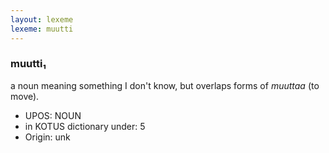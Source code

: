 ```yaml
---
layout: lexeme
lexeme: muutti
---
```


###  muutti₁

a noun meaning something I don't know, but overlaps forms of *muuttaa* (to move).
* UPOS:  NOUN
* in KOTUS dictionary under:  5
* Origin:  unk

